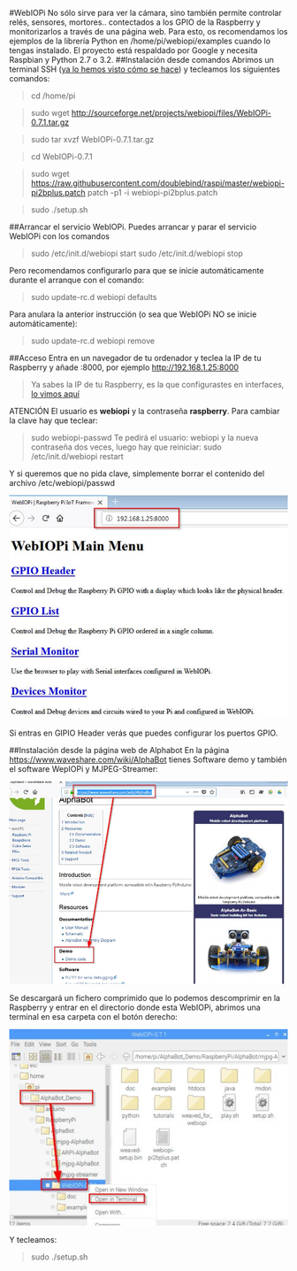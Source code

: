 #WebIOPi
No sólo sirve para ver la cámara, sino también permite controlar relés, sensores, mortores.. contectados a los GPIO de la Raspberry y monitorizarlos a través de una página web. Para esto, os recomendamos los ejemplos de la librería Python en /home/pi/webiopi/examples cuando lo tengas instalado.
El proyecto está respaldado por Google y necesita Raspbian y Python 2.7 o 3.2.
##Instalación desde comandos
Abrimos un terminal SSH ([ya lo hemos visto cómo se hace](https://catedu.gitbooks.io/raspberry-muy-basico/content/5-ssh.html)) y tecleamos los siguientes comandos:

>cd /home/pi

>sudo wget http://sourceforge.net/projects/webiopi/files/WebIOPi-0.7.1.tar.gz

>sudo tar xvzf WebIOPi-0.7.1.tar.gz

>cd WebIOPi-0.7.1

>sudo wget https://raw.githubusercontent.com/doublebind/raspi/master/webiopi-pi2bplus.patch
patch -p1 -i webiopi-pi2bplus.patch

>sudo ./setup.sh

##Arrancar el servicio WebIOPi. 
Puedes arrancar y parar el servicio WebIOPi con los comandos
>sudo /etc/init.d/webiopi start
sudo /etc/init.d/webiopi stop

Pero recomendamos configurarlo para que se inicie automáticamente durante el arranque con el comando:
>sudo update-rc.d webiopi defaults

Para anulara la anterior instrucción (o sea que WebIOPi NO se inicie automáticamente):
>sudo update-rc.d webiopi remove

##Acceso
Entra en un navegador de tu ordenador y teclea la IP de tu Raspberry y añade :8000, por ejemplo http://192.168.1.25:8000
>Ya sabes la IP de tu Raspberry, es la que configurastes en interfaces, [lo vimos aquí](https://catedu.gitbooks.io/raspberry-muy-basico/content/4-primera-comunicacion.html)

ATENCIÓN El usuario es **webiopi** y la contraseña **raspberry**. Para cambiar la clave hay que teclear:
>sudo webiopi-passwd
>Te pedirá el usuario: webiopi y la nueva contraseña dos veces, luego hay que reiniciar:
sudo /etc/init.d/webiopi restart

Y si queremos que no pida clave, simplemente borrar el contenido del archivo /etc/webiopi/passwd

![](/assets/webpiopi.jpg)

Si entras en GIPIO Header verás que puedes configurar los puertos GPIO.

##Instalación desde la página web de Alphabot
En la página https://www.waveshare.com/wiki/AlphaBot tienes Software demo y también el software WepIOPi y MJPEG-Streamer:

![](/assets/descargawiki.jpg)

Se descargará un fichero comprimido que lo podemos descomprimir en la Raspberry y entrar en el directorio donde esta WebIOPi, abrimos una terminal en esa carpeta con el botón derecho:

![](/assets/webpiopi2.jpg)

Y tecleamos:
>sudo ./setup.sh 








